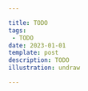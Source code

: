 ```yaml
---

title: TODO
tags:
 - TODO
date: 2023-01-01
template: post
description: TODO
illustration: undraw

---
```


